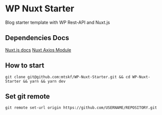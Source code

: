 # WP Nuxt Starter

Blog starter template with WP Rest-API and Nuxt.js

## Dependencies Docs
[Nuxt.js docs](https://nuxtjs.org/guide)
[Nuxt Axios Module](https://axios.nuxtjs.org/)

## How to start
```
git clone git@github.com:mtskf/WP-Nuxt-Starter.git && cd WP-Nuxt-Starter && yarn && yarn dev
```


## Set git remote
```
git remote set-url origin https://github.com/USERNAME/REPOSITORY.git
```

